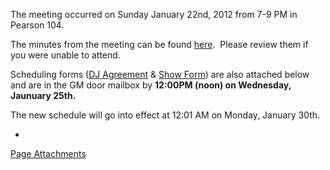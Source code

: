 The meeting occurred on Sunday January 22nd, 2012 from 7-9 PM in Pearson 104.

The minutes from the meeting can be found [here](/@api/deki/files/386/=January2012StaffMeetingMinutes.pdf "January2012StaffMeetingMinutes.pdf").  Please review them if you were unable to attend.

Scheduling forms ([DJ Agreement](/@api/deki/files/385/=WMFO_DJ_Agreement_Form_SP12.pdf "WMFO DJ Agreement Form_SP12.pdf") & [Show Form](/@api/deki/files/384/=WMFO_Show_Scheduling_Form_SP12.pdf "WMFO Show Scheduling Form_SP12.pdf")) are also attached below and are in the GM door mailbox by **12:00PM (noon) on Wednesday, Jaunuary 25th.**

The new schedule will go into effect at 12:01 AM on Monday, January 30th.

*
[Page Attachments](https://wiki-files.wmfo.org/Staff_Info/Staff_Meetings/Meeting_Archive/2012-Spring_Meeting)
